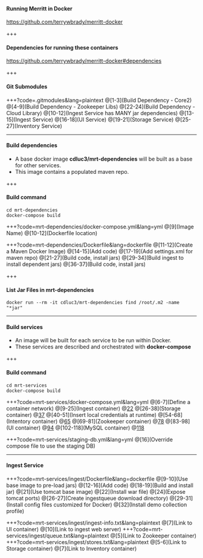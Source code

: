 #### Running Merritt in Docker

https://github.com/terrywbrady/merritt-docker

+++

#### Dependencies for running these containers

https://github.com/terrywbrady/merritt-docker#dependencies

+++

#### Git Submodules

+++?code=.gitmodules&lang=plaintext
@[1-3](Build Dependency - Core2)
@[4-9](Build Dependency - Zookeeper Libs)
@[22-24](Build Dependency - Cloud Library)
@[10-12](Ingest Service has MANY jar dependencies)
@[13-15](Ingest Service)
@[16-18](UI Service)
@[19-21](Storage Service)
@[25-27](Inventory Service)

---

#### Build dependencies

- A base docker image **cdluc3/mrt-dependencies** will be built as a base for other services.
- This image contains a populated maven repo.

+++

#### Build command
```
cd mrt-dependencies
docker-compose build
```

+++?code=mrt-dependencies/docker-compose.yml&lang=yml
@[9](Image Name)
@[10-12](Dockerfile location)

+++?code=mrt-dependencies/Dockerfile&lang=dockerfile
@[11-12](Create a Maven Docker Image)
@[14-15](Add code)
@[17-19](Add settings.xml for maven repo)
@[21-27](Build code, install jars)
@[29-34](Build ingest to install dependent jars)
@[36-37](Build code, install jars)

+++
#### List Jar Files in mrt-dependencies

```
docker run --rm -it cdluc3/mrt-dependencies find /root/.m2 -name "*jar"
```

---

#### Build services

- An image will be built for each service to be run within Docker.
- These services are described and orchestrated with **docker-compose**

+++

#### Build command

```
cd mrt-services
docker-compose build
```

+++?code=mrt-services/docker-compose.yml&lang=yml
@[6-7](Define a container network)
@[9-25](Ingest container)
@[22](localhost:8080/ingest)
@[26-38](Storage container)
@[37](localhost:8081/store)
@[40-51](Insert local credentials at runtime)
@[54-68](Intentory container)
@[65](localhost:8082/inventory)
@[69-81](Zookeeper container)
@[78](localhost:2181)
@[83-98](UI container)
@[94](localhost:9292)
@[102-118](MySQL container)
@[118](localhost:3306)

+++?code=mrt-services/staging-db.yml&lang=yml
@[16](Override compose file to use the staging DB)

---
#### Ingest Service

+++?code=mrt-services/ingest/Dockerfile&lang=dockerfile
@[9-10](Use base image to pre-load jars)
@[12-16](Add code)
@[18-19](Build and install jar)
@[21](Use tomcat base image)
@[22](Install war file)
@[24](Expose tomcat ports)
@[26-27](Create ingestqueue download directory)
@[29-31](Install config files customized for Docker)
@[32](Install demo collection profile)

+++?code=mrt-services/ingest/ingest-info.txt&lang=plaintext
@[7](Link to UI container)
@[10](Link to ingest web server)
+++?code=mrt-services/ingest/queue.txt&lang=plaintext
@[5](Link to Zookeeper container)
+++?code=mrt-services/ingest/stores.txt&lang=plaintext
@[5-6](Link to Storage container)
@[7](Link to Inventory container)
